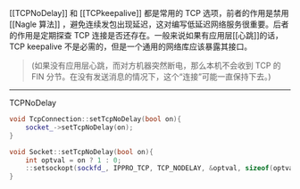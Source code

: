 [[TCPNoDelay]] 和 [[TCPkeepalive]] 都是常用的 TCP 选项，前者的作用是禁用 [[Nagle 算法]] ，避免连续发包出现延迟，这对编写低延迟网络服务很重要。后者的作用是定期探查 TCP 连接是否还存在。一般来说如果有应用层[[心跳]]的话，TCP keepalive 不是必需的，但是一个通用的网络库应该暴露其接口。

> (如果没有应用层心跳，而对方机器突然断电，那么本机不会收到 TCP 的 FIN 分节。在没有发送消息的情况下，这个“连接”可能一直保持下去。)

---

TCPNoDelay
```c++
void TcpConnection::setTcpNoDelay(bool on){
	socket_->setTcpNoDelay(on);
}

void Socket::setTcpNoDelay(bool on){
	int optval = on ? 1 : 0;
	::setsockopt(sockfd_, IPPRO_TCP, TCP_NODELAY, &optval, sizeof(optval));
}
```